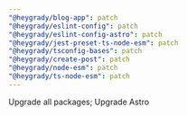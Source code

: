 ```yaml
---
"@heygrady/blog-app": patch
"@heygrady/eslint-config": patch
"@heygrady/eslint-config-astro": patch
"@heygrady/jest-preset-ts-node-esm": patch
"@heygrady/tsconfig-bases": patch
"@heygrady/create-post": patch
"@heygrady/node-esm": patch
"@heygrady/ts-node-esm": patch
---
```


Upgrade all packages; Upgrade Astro
